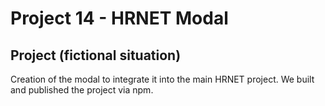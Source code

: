 # Project 14 - HRNET Modal

## Project (fictional situation)

Creation of the modal to integrate it into the main HRNET project. 
We built and published the project via npm.